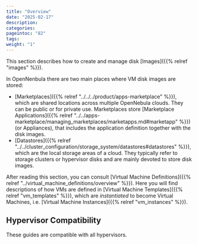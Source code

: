 ```yaml
---
title: "Overview"
date: "2025-02-17"
description:
categories:
pageintoc: "82"
tags:
weight: "1"
---
```


<a id="storage-overview"></a>

<!--# Overview -->

This section describes how to create and manage disk [Images]({{% relref "images" %}}).

In OpenNenbula there are two main places where VM disk images are stored:

* [Marketplaces]({{% relref "../../../product/apps-marketplace" %}}), which are shared locations across multiple OpenNebula clouds. They can be public or for private use. Marketplaces store [Marketplace Applications]({{% relref "../../apps-marketplace/managing_marketplaces/marketapps.md#marketapp" %}}) (or Appliances), that includes the application definition together with the disk images.
* [Datastores]({{% relref "../../cluster_configuration/storage_system/datastores#datastores" %}}), which are the local storage areas of a cloud. They typically refer to storage clusters or hypervisor disks and are mainly devoted to store disk images.

After reading this section, you can consult [Virtual Machine Definitions]({{% relref "../virtual_machine_definitions/overview" %}}). Here you will find descriptions of how VMs are defined in [Virtual Machine Templates]({{% relref "vm_templates" %}}), which are _instantiated_ to become Virtual Machines, i.e. [Virtual Machine Instances]({{% relref "vm_instances" %}}).

## Hypervisor Compatibility

These guides are compatible with all hypervisors.

